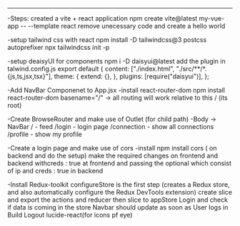 
---------------------------------------------------------------------------------------------------------------------------------
-Steps:
created a vite + react application
npm create vite@latest my-vue-app -- --template react
remove unecessary code and create a hello world

-setup tailwind css with react 
npm install -D tailwindcss@3 postcss autoprefixer
npx tailwindcss init -p

-setup deaisyUI for components 
npm i -D daisyui@latest
add the plugin in talwind.config.js
export default {
  content: ["./index.html", "./src/**/*.{js,ts,jsx,tsx}"],
  theme: {
    extend: {},
  },
  plugins: [require("daisyui")],
};

-Add NavBar Componenet to App.jsx
-install react-router-dom
npm install react-router-dom
basename="/" -> all routing will work relative to this / (its root)

-Create BrowseRouter and make use of Outlet (for child path)
-Body -> NavBar
        / - feed
        /login - login page
        /connection - show all connections
        /profile - show my profile

-Create a login page and make use of cors 
-install npm install cors ( on backend and do the setup)
make the required changes on frontend and backend withcreds : true at frontend and passing the optional which consist of ip and creds : true in backend 

-Install Redux-toolkit 
configureStore is the first step (creates a Redux store, and also automatically configure the Redux DevTools extension)
create slice and export  the actions and reducer
then slice to appStore
Login and check if data is coming in the store 
Navbar should update as soon as User logs in 
Build Logout 
lucide-react(for icons pf eye)
